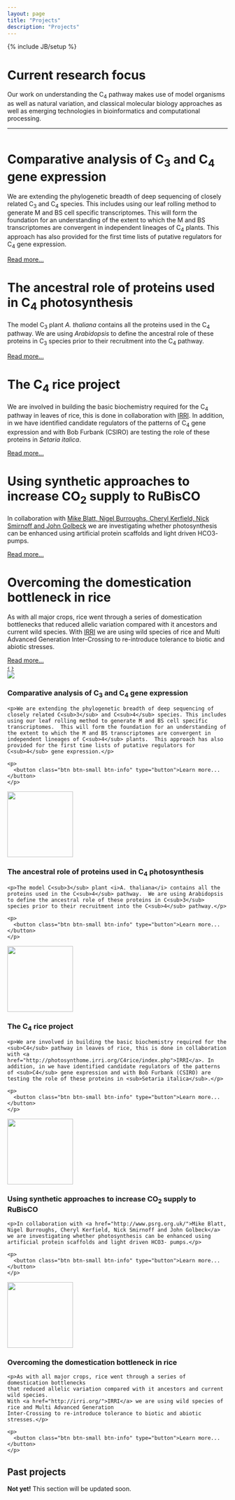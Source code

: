 ```yaml
---
layout: page
title: "Projects"
description: "Projects"
---
```

{% include JB/setup %}

# Current research focus

Our work on understanding the C<sub>4</sub> pathway makes use of model organisms as well as natural variation, and     classical molecular biology approaches as well as emerging technologies in bioinformatics and computational processing.

----

<!-- carousel -->
<div id="myCarousel" class="carousel slide">
  <div class="carousel-inner">
    <div class="item active">
      <img src="http://lorempixel.com/1200/400/nature/1" alt="">
      <div class="container">
        <div class="carousel-caption">
          <h1 class="media-heading">Comparative analysis of C<sub>3</sub> and C<sub>4</sub> gene expression</h1>
          <p>We are extending the phylogenetic breadth of deep sequencing of closely related C<sub>3</sub> and C<sub>4</sub> species. This includes using our leaf rolling method to generate M and BS cell specific transcriptomes.  This will form the foundation for an understanding of the extent to which the M and BS transcriptomes are convergent in independent lineages of C<sub>4</sub> plants.  This approach has also provided for the first time lists of putative regulators for C<sub>4</sub> gene expression.</p>
          <a class="btn btn-info" href="#">Read more...</a>
        </div>
      </div>
    </div>
    <div class="item">
      <img src="http://lorempixel.com/1200/400/nature/3" alt="">
      <div class="container">
        <div class="carousel-caption">
          <h1>The ancestral role of proteins used in C<sub>4</sub> photosynthesis</h1>
          <p class="lead">The model C<sub>3</sub> plant  <i>A. thaliana</i> contains all the proteins used in the C<sub>4</sub> pathway.  We are using  <i>Arabidopsis</i> to define the ancestral role of these proteins in C<sub>3</sub> species prior to their recruitment into the C<sub>4</sub> pathway.</p>
          <a class="btn btn-info" href="#">Read more...</a>
        </div>
      </div>
    </div>
    <div class="item">
      <img src="http://lorempixel.com/1200/400/nature/3" alt="">
      <div class="container">
        <div class="carousel-caption">
          <h1>The C<sub>4</sub> rice project</h1>
          <p class="lead">We are involved in building the basic biochemistry required for the C<sub>4</sub> pathway in leaves of rice, this is done in collaboration with <a href="http://photosynthome.irri.org/C4rice/index.php/">IRRI</a>. In addition, in we have identified candidate regulators of the patterns of C<sub>4</sub> gene expression and with Bob Furbank (CSIRO) are testing the role of these proteins in <i>Setaria italica</i>.</p>
          <a class="btn btn-info" href="#">Read more...</a>
        </div>
      </div>
    </div>
    <div class="item">
      <img src="http://lorempixel.com/1200/400/nature/4" alt="">
      <div class="container">
        <div class="carousel-caption">
          <h1>Using synthetic approaches to increase CO<sub>2</sub> supply to RuBisCO</h1>
          <p class="lead">In collaboration with <a href="(http://www.psrg.org.uk/">Mike Blatt, Nigel Burroughs, Cheryl Kerfield, Nick Smirnoff and John Golbeck</a> we are investigating whether photosynthesis can be enhanced using artificial protein scaffolds and light driven HCO3- pumps.</p>
          <a class="btn btn-info" href="#">Read more...</a>
        </div>
      </div>
    </div>
    <div class="item">
      <img src="http://lorempixel.com/1200/400/nature/4" alt="">
      <div class="container">
        <div class="carousel-caption">
          <h1>Overcoming the domestication bottleneck in rice</h1>
          <p class="lead">As with all major crops, rice went through a series of domestication bottlenecks
    that reduced allelic variation compared with it ancestors and current wild species.
    With <a href="http://photosynthome.irri.org/C4rice/index.php/">IRRI</a> we are using wild species of rice and Multi Advanced Generation
    Inter-Crossing to re-introduce tolerance to biotic and abiotic stresses.</p>
          <a class="btn btn-info" href="#">Read more...</a>
        </div>
      </div>
    </div>
  </div>
  <a class="left carousel-control" href="#myCarousel" data-slide="prev">&lsaquo;</a>
  <a class="right carousel-control" href="#myCarousel" data-slide="next">&rsaquo;</a>
</div>
<!-- end of carousel -->

<div class="well media">
  <img class="media-object pull-left img-rounded" src="http://placekitten.com/150/150">

  <div class="media-body">
    <h3 class="media-heading">Comparative analysis of C<sub>3</sub> and C<sub>4</sub> gene expression</h3>

    <p>We are extending the phylogenetic breadth of deep sequencing of closely related C<sub>3</sub> and C<sub>4</sub> species. This includes using our leaf rolling method to generate M and BS cell specific transcriptomes.  This will form the foundation for an understanding of the extent to which the M and BS transcriptomes are convergent in independent lineages of C<sub>4</sub> plants.  This approach has also provided for the first time lists of putative regulators for C<sub>4</sub> gene expression.</p>

    <p>
      <button class="btn btn-small btn-info" type="button">Learn more...</button>
    </p>
  </div>
</div>

<div class="well media">
  <img class="media-object pull-left img-rounded" src="{{%ASSET_PATH%}}../projects/ppdk_thumb.jpg"
  style="width:150px; height:150px;">

  <div class="media-body">
    <h3>The ancestral role of proteins used in C<sub>4</sub> photosynthesis</h3>

    <p>The model C<sub>3</sub> plant <i>A. thaliana</i> contains all the proteins used in the C<sub>4</sub> pathway.  We are using Arabidopsis to define the ancestral role of these proteins in C<sub>3</sub> species prior to their recruitment into the C<sub>4</sub> pathway.</p>

    <p>
      <button class="btn btn-small btn-info" type="button">Learn more...</button>
    </p>
  </div>
</div>

<div class="well media">
  <img class="media-object pull-left img-rounded" src="{{%ASSET_PATH%}}../projects/rice_thumb.jpg"
  style="width:150px; height:150px;">

  <div class="media-body">
    <h3>The C<sub>4</sub> rice project</h3>

    <p>We are involved in building the basic biochemistry required for the <sub>C4</sub> pathway in leaves of rice, this is done in collaboration with <a href="http://photosynthome.irri.org/C4rice/index.php">IRRI</a>. In addition, in we have identified candidate regulators of the patterns of <sub>C4</sub> gene expression and with Bob Furbank (CSIRO) are testing the role of these proteins in <sub>Setaria italica</sub>.</p>

    <p>
      <button class="btn btn-small btn-info" type="button">Learn more...</button>
    </p>
  </div>
</div>

<div class="well media">
  <img class="media-object pull-left img-rounded" src="{{%ASSET_PATH%}}../projects/rice_thumb.jpg"
  style="width:150px; height:150px;">

  <div class="media-body">
    <h3>Using synthetic approaches to increase CO<sub>2</sub> supply to RuBisCO</h3>

    <p>In collaboration with <a href="http://www.psrg.org.uk/">Mike Blatt, Nigel Burroughs, Cheryl Kerfield, Nick Smirnoff and John Golbeck</a> we are investigating whether photosynthesis can be enhanced using artificial protein scaffolds and light driven HCO3- pumps.</p>

    <p>
      <button class="btn btn-small btn-info" type="button">Learn more...</button>
    </p>
  </div>
</div>
<div class="well media">
  <img class="media-object pull-left img-rounded" src="{{%ASSET_PATH%}}../projects/rice_thumb.jpg"
  style="width:150px; height:150px;">

  <div class="media-body">
    <h3>Overcoming the domestication bottleneck in rice</h3>

    <p>As with all major crops, rice went through a series of domestication bottlenecks
    that reduced allelic variation compared with it ancestors and current wild species.
    With <a href="http://irri.org/">IRRI</a> we are using wild species of rice and Multi Advanced Generation
    Inter-Crossing to re-introduce tolerance to biotic and abiotic stresses.</p>

    <p>
      <button class="btn btn-small btn-info" type="button">Learn more...</button>
    </p>
  </div>
</div>

## Past projects

<div class="alert">
  <strong>Not yet!</strong> This section will be updated soon.
</div>
